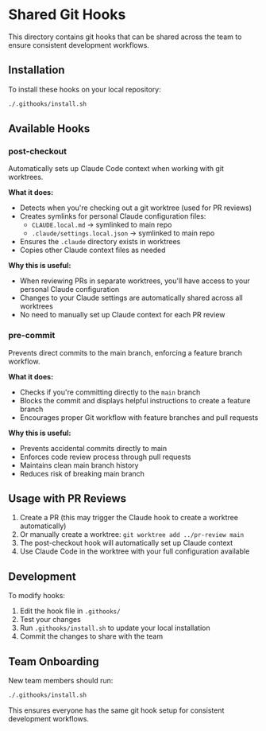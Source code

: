 # Shared Git Hooks

This directory contains git hooks that can be shared across the team to ensure consistent development workflows.

## Installation

To install these hooks on your local repository:

```bash
./.githooks/install.sh
```

## Available Hooks

### post-checkout

Automatically sets up Claude Code context when working with git worktrees.

**What it does:**
- Detects when you're checking out a git worktree (used for PR reviews)
- Creates symlinks for personal Claude configuration files:
  - `CLAUDE.local.md` → symlinked to main repo
  - `.claude/settings.local.json` → symlinked to main repo
- Ensures the `.claude` directory exists in worktrees
- Copies other Claude context files as needed

**Why this is useful:**
- When reviewing PRs in separate worktrees, you'll have access to your personal Claude configuration
- Changes to your Claude settings are automatically shared across all worktrees
- No need to manually set up Claude context for each PR review

### pre-commit

Prevents direct commits to the main branch, enforcing a feature branch workflow.

**What it does:**
- Checks if you're committing directly to the `main` branch
- Blocks the commit and displays helpful instructions to create a feature branch
- Encourages proper Git workflow with feature branches and pull requests

**Why this is useful:**
- Prevents accidental commits directly to main
- Enforces code review process through pull requests
- Maintains clean main branch history
- Reduces risk of breaking main branch

## Usage with PR Reviews

1. Create a PR (this may trigger the Claude hook to create a worktree automatically)
2. Or manually create a worktree: `git worktree add ../pr-review main`
3. The post-checkout hook will automatically set up Claude context
4. Use Claude Code in the worktree with your full configuration available

## Development

To modify hooks:
1. Edit the hook file in `.githooks/`
2. Test your changes
3. Run `.githooks/install.sh` to update your local installation
4. Commit the changes to share with the team

## Team Onboarding

New team members should run:
```bash
./.githooks/install.sh
```

This ensures everyone has the same git hook setup for consistent development workflows.